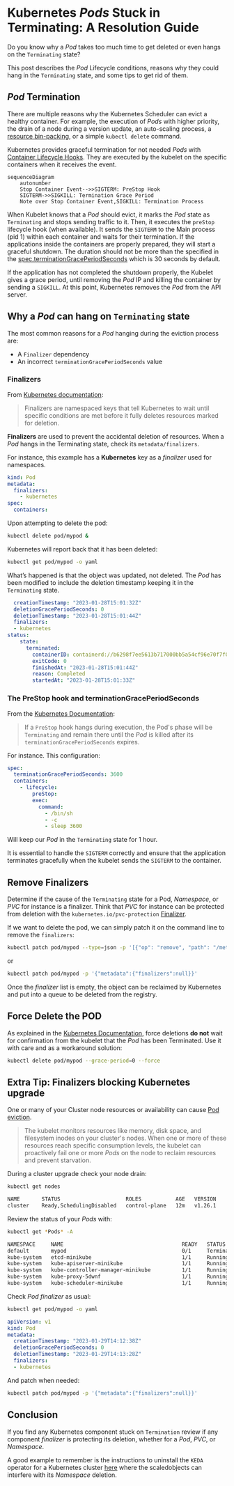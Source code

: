 # Kubernetes *Pods* Stuck in Terminating: A Resolution Guide

Do you know why a *Pod* takes too much time to get deleted or even hangs on the `Terminating` state?

This post describes the *Pod* Lifecycle conditions, reasons why they could hang in the `Terminating` state, and some tips to get rid of them.

## *Pod* Termination

There are multiple reasons why the Kubernetes Scheduler can evict a healthy container. For example, the execution of *Pods* with higher priority, the drain of a node during a version update, an auto-scaling process, a [resource bin-packing](https://kubernetes.io/docs/concepts/scheduling-eviction/resource-bin-packing/), or a simple `kubectl delete` command.

Kubernetes provides graceful termination for not needed *Pods* with [Container Lifecycle Hooks](https://kubernetes.io/docs/concepts/containers/container-lifecycle-hooks/#container-hooks). They are executed by the kubelet on the specific containers when it receives the event.

```mermaid
sequenceDiagram
    autonumber
    Stop Container Event-->>SIGTERM: PreStop Hook
    SIGTERM->>SIGKILL: Termination Grace Period
    Note over Stop Container Event,SIGKILL: Termination Process
```

When Kubelet knows that a *Pod* should evict, it marks the *Pod* state as `Terminating` and stops sending traffic to it. Then, it executes the `preStop` lifecycle hook (when available). It sends the `SIGTERM` to the Main process (pid 1) within each container and waits for their termination. If the applications inside the containers are properly prepared, they will start a graceful shutdown. The duration should not be more than the specified in the [spec.terminationGracePeriodSeconds](https://kubernetes.io/docs/reference/generated/kubernetes-api/v1.21/#podspec-v1-core) which is 30 seconds by default.

If the application has not completed the shutdown properly, the Kubelet gives a grace period, until removing the *Pod* IP and killing the container by sending a `SIGKILL`. At this point, Kubernetes removes the *Pod* from the API server.

## Why a *Pod* can hang on `Terminating` state

The most common reasons for a *Pod* hanging during the eviction process are:

* A `Finalizer` dependency
* An incorrect `terminationGracePeriodSeconds` value

### Finalizers

From [Kubernetes documentation](https://kubernetes.io/docs/concepts/overview/working-with-objects/finalizers/):

> Finalizers are namespaced keys that tell Kubernetes to wait until specific conditions are met before it fully deletes resources marked for deletion.

**Finalizers** are used to prevent the accidental deletion of resources. When a *Pod* hangs in the Terminating state, check its `metadata/finalizers`.

For instance, this example has a **Kubernetes** key as a *finalizer* used for namespaces.

```yaml
kind: Pod
metadata:
  finalizers:
    - kubernetes
spec:
  containers:
```

Upon attempting to delete the pod:

```sh
kubectl delete pod/mypod &
```

Kubernetes will report back that it has been deleted:

```sh
kubectl get pod/mypod -o yaml
```

What’s happened is that the object was updated, not deleted. The *Pod* has been modified to include the deletion timestamp keeping it in the `Terminating` state.

```yaml
  creationTimestamp: "2023-01-28T15:01:32Z"
  deletionGracePeriodSeconds: 0
  deletionTimestamp: "2023-01-28T15:01:44Z"
  finalizers:
  - kubernetes
status:
    state:
      terminated:
        containerID: containerd://b6298f7ee5613b717000bb5a54cf96e70f7f0cb8dd8e1c3c5f9d115b0fbfc7c9
        exitCode: 0
        finishedAt: "2023-01-28T15:01:44Z"
        reason: Completed
        startedAt: "2023-01-28T15:01:33Z"
```

### The PreStop hook and terminationGracePeriodSeconds

From the [Kubernetes Documentation](https://kubernetes.io/docs/concepts/containers/container-lifecycle-hooks/#hook-handler-execution):

> If a `PreStop` hook hangs during execution, the Pod's phase will be `Terminating` and remain there until the *Pod* is killed after its `terminationGracePeriodSeconds` expires.

For instance. This configuration:

```yaml
spec:
  terminationGracePeriodSeconds: 3600
  containers:
    - lifecycle:
        preStop:
        exec:
          command:
            - /bin/sh
            - -c
            - sleep 3600
```

Will keep our *Pod* in the `Terminating` state for 1 hour.

It is essential to handle the `SIGTERM` correctly and ensure that the application terminates gracefully when the kubelet sends the `SIGTERM` to the container.

## Remove Finalizers

Determine if the cause of the `Terminating` state for a Pod, *Namespace*, or *PVC* for instance is a finalizer. Think that *PVC* for instance can be protected from deletion with the `kubernetes.io/pvc-protection` [Finalizer](https://kubernetes.io/blog/2021/12/15/kubernetes-1-23-prevent-persistentvolume-leaks-when-deleting-out-of-order/).

If we want to delete the pod, we can simply patch it on the command line to remove the `finalizers`:

```sh
kubectl patch pod/mypod --type=json -p '[{"op": "remove", "path": "/metadata/finalizers" }]'
```

or

```sh
kubectl patch pod/mypod -p '{"metadata":{"finalizers":null}}'
```

Once the *finalizer* list is empty, the object can be reclaimed by Kubernetes and put into a queue to be deleted from the registry.

## Force Delete the POD

As explained in the [Kubernetes Documentation](https://kubernetes.io/docs/tasks/run-application/force-delete-stateful-set-pod/#force-deletion), force deletions **do not** wait for confirmation from the kubelet that the *Pod* has been Terminated. Use it with care and as a workaround solution:

```sh
kubectl delete pod/mypod --grace-period=0 --force
```

## Extra Tip: Finalizers blocking Kubernetes upgrade

One or many of your Cluster node resources or availability can cause [Pod eviction](https://kubernetes.io/docs/concepts/scheduling-eviction/node-pressure-eviction/).

>The kubelet monitors resources like memory, disk space, and filesystem inodes on your cluster's nodes. When one or more of these resources reach specific consumption levels, the kubelet can proactively fail one or more *Pods* on the node to reclaim resources and prevent starvation.

During a cluster upgrade check your node drain:

```sh
kubectl get nodes
```

```sh
NAME       STATUS                     ROLES           AGE   VERSION
cluster    Ready,SchedulingDisabled   control-plane   12m   v1.26.1
```

Review the status of your *Pods* with:

```sh
kubectl get *Pods* -A
```

```sh
NAMESPACE     NAME                                      READY   STATUS        RESTARTS   AGE
default       mypod                                     0/1     Terminating   0          5m42s
kube-system   etcd-minikube                             1/1     Running       0          14m
kube-system   kube-apiserver-minikube                   1/1     Running       0          14m
kube-system   kube-controller-manager-minikube          1/1     Running       0          14m
kube-system   kube-proxy-5dwnf                          1/1     Running       0          14m
kube-system   kube-scheduler-minikube                   1/1     Running       0          14m
```

Check *Pod* *finalizer* as usual:

```sh
kubectl get pod/mypod -o yaml
```

```yaml
apiVersion: v1
kind: Pod
metadata:
  creationTimestamp: "2023-01-29T14:12:38Z"
  deletionGracePeriodSeconds: 0
  deletionTimestamp: "2023-01-29T14:13:28Z"
  finalizers:
  - kubernetes
```

And patch when needed:

```sh
kubectl patch pod/mypod -p '{"metadata":{"finalizers":null}}'
```

## Conclusion

If you find any Kubernetes component stuck on `Termination` review if any component *finalizer* is protecting its deletion, whether for a *Pod*, *PVC*, or *Namespace*.

A good example to remember is the instructions to uninstall the `KEDA` operator for a Kubernetes cluster [here](https://keda.sh/docs/2.9/deploy/#uninstall) where the scaledobjects can interfere with its *Namespace* deletion.
